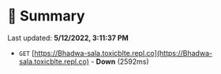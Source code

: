 # 📖 Summary
Last updated: **5/12/2022, 3:11:37 PM**

- `GET` [https://Bhadwa-sala.toxicblte.repl.co](https://Bhadwa-sala.toxicblte.repl.co) - **Down** (2592ms)
